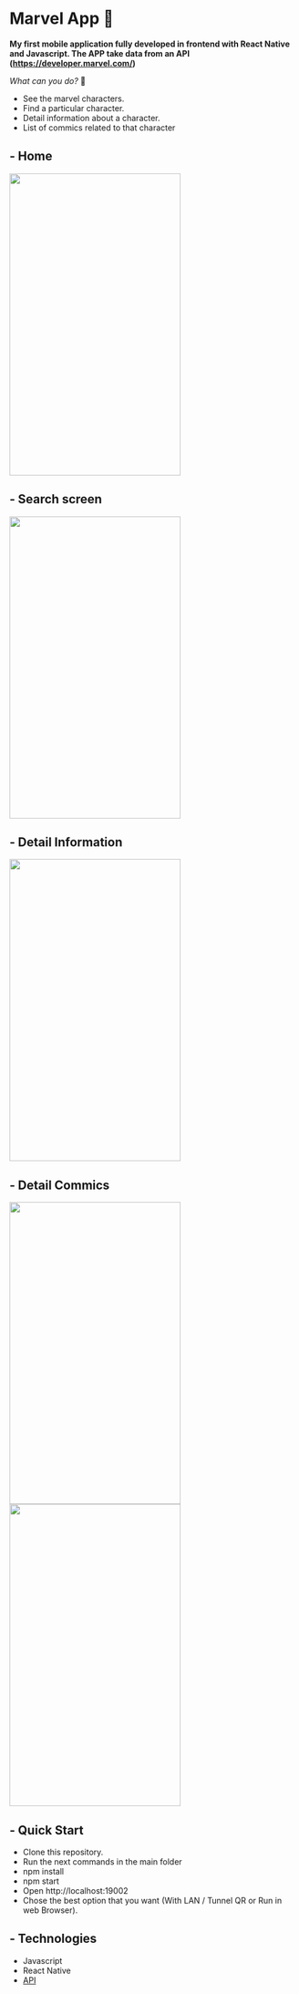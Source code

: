 # Marvel App 🤖

**My first mobile application fully developed in frontend with React Native and Javascript. The APP take data from an API (https://developer.marvel.com/)**

*What can you do?*  🤔
- See the marvel characters.
- Find a particular character.
- Detail information about a character.
- List of commics related to that character


## - Home

<img src="https://user-images.githubusercontent.com/72042861/152229531-bb428d5f-f83e-490d-b7aa-f86e636fb11d.png" width="300" height="530" style="align-self:center"/>


## - Search screen

<img src="https://user-images.githubusercontent.com/72042861/152229575-55f59ab4-d4c0-48e3-8f4e-80f40f9f8e34.png" width="300" height="530"/>


## - Detail Information


<img src="https://user-images.githubusercontent.com/72042861/152229607-2f5c6abe-4672-411b-9af9-91dc5f63c94e.png" width="300" height="530"/>


## - Detail Commics


<img src="https://user-images.githubusercontent.com/72042861/152229629-0e8d641a-3fff-402d-a537-afc4671a1de1.png" width="300" height="530"/>
<img src="https://user-images.githubusercontent.com/72042861/152229644-63eaa979-23f1-4599-80ed-45da15a7000b.png" width="300" height="530"/>


## - Quick Start
- Clone this repository.
- Run the next commands in the main folder
- npm install
- npm start
- Open http://localhost:19002
- Chose the best option that you want (With LAN / Tunnel QR or Run in web Browser).

## - Technologies
- Javascript
- React Native
- <a href="https://developer.marvel.com/">API</a>


